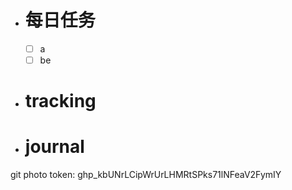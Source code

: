 - # 每日任务
	- [ ] a
	- [ ] be
- # tracking
- # journal


git photo token:
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

